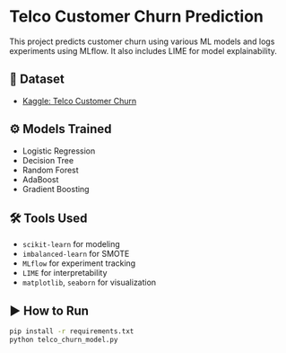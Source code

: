 # Telco Customer Churn Prediction

This project predicts customer churn using various ML models and logs experiments using MLflow. It also includes LIME for model explainability.

## 📂 Dataset

- [Kaggle: Telco Customer Churn](https://www.kaggle.com/datasets/blastchar/telco-customer-churn)

## ⚙️ Models Trained

- Logistic Regression
- Decision Tree
- Random Forest
- AdaBoost
- Gradient Boosting

## 🛠 Tools Used

- `scikit-learn` for modeling
- `imbalanced-learn` for SMOTE
- `MLflow` for experiment tracking
- `LIME` for interpretability
- `matplotlib`, `seaborn` for visualization

## ▶️ How to Run

```bash
pip install -r requirements.txt
python telco_churn_model.py
